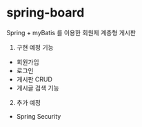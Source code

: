 # spring-board

Spring + myBatis 를 이용한 회원제 계층형 게시판

1. 구현 예정 기능
 - 회원가입
 - 로그인
 - 게시판 CRUD
 - 게시글 검색 기능
 
2. 추가 예정
 - Spring Security
